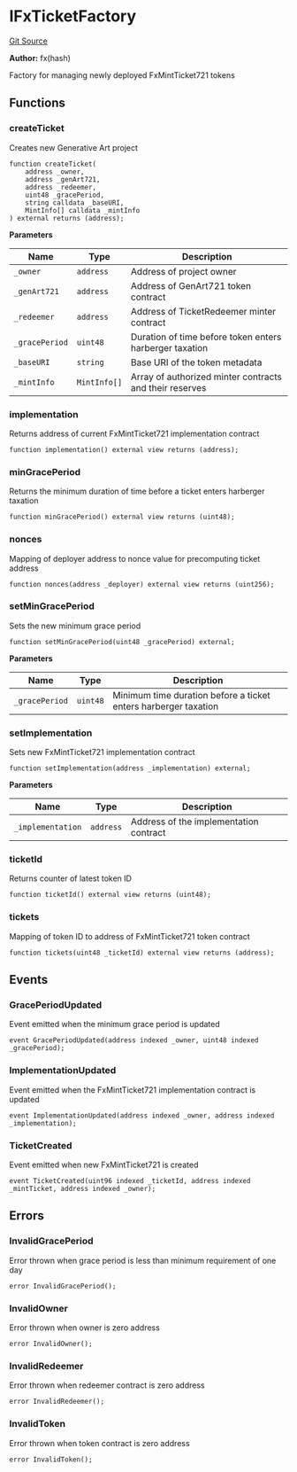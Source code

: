 # IFxTicketFactory
[Git Source](https://github.com/fxhash/fxhash-evm-contracts/blob/7502dc47d919e0bb1248e7f953c914adde69d025/src/interfaces/IFxTicketFactory.sol)

**Author:**
fx(hash)

Factory for managing newly deployed FxMintTicket721 tokens


## Functions
### createTicket

Creates new Generative Art project


```solidity
function createTicket(
    address _owner,
    address _genArt721,
    address _redeemer,
    uint48 _gracePeriod,
    string calldata _baseURI,
    MintInfo[] calldata _mintInfo
) external returns (address);
```
**Parameters**

|Name|Type|Description|
|----|----|-----------|
|`_owner`|`address`|Address of project owner|
|`_genArt721`|`address`|Address of GenArt721 token contract|
|`_redeemer`|`address`|Address of TicketRedeemer minter contract|
|`_gracePeriod`|`uint48`|Duration of time before token enters harberger taxation|
|`_baseURI`|`string`|Base URI of the token metadata|
|`_mintInfo`|`MintInfo[]`|Array of authorized minter contracts and their reserves|


### implementation

Returns address of current FxMintTicket721 implementation contract


```solidity
function implementation() external view returns (address);
```

### minGracePeriod

Returns the minimum duration of time before a ticket enters harberger taxation


```solidity
function minGracePeriod() external view returns (uint48);
```

### nonces

Mapping of deployer address to nonce value for precomputing ticket address


```solidity
function nonces(address _deployer) external view returns (uint256);
```

### setMinGracePeriod

Sets the new minimum grace period


```solidity
function setMinGracePeriod(uint48 _gracePeriod) external;
```
**Parameters**

|Name|Type|Description|
|----|----|-----------|
|`_gracePeriod`|`uint48`|Minimum time duration before a ticket enters harberger taxation|


### setImplementation

Sets new FxMintTicket721 implementation contract


```solidity
function setImplementation(address _implementation) external;
```
**Parameters**

|Name|Type|Description|
|----|----|-----------|
|`_implementation`|`address`|Address of the implementation contract|


### ticketId

Returns counter of latest token ID


```solidity
function ticketId() external view returns (uint48);
```

### tickets

Mapping of token ID to address of FxMintTicket721 token contract


```solidity
function tickets(uint48 _ticketId) external view returns (address);
```

## Events
### GracePeriodUpdated
Event emitted when the minimum grace period is updated


```solidity
event GracePeriodUpdated(address indexed _owner, uint48 indexed _gracePeriod);
```

### ImplementationUpdated
Event emitted when the FxMintTicket721 implementation contract is updated


```solidity
event ImplementationUpdated(address indexed _owner, address indexed _implementation);
```

### TicketCreated
Event emitted when new FxMintTicket721 is created


```solidity
event TicketCreated(uint96 indexed _ticketId, address indexed _mintTicket, address indexed _owner);
```

## Errors
### InvalidGracePeriod
Error thrown when grace period is less than minimum requirement of one day


```solidity
error InvalidGracePeriod();
```

### InvalidOwner
Error thrown when owner is zero address


```solidity
error InvalidOwner();
```

### InvalidRedeemer
Error thrown when redeemer contract is zero address


```solidity
error InvalidRedeemer();
```

### InvalidToken
Error thrown when token contract is zero address


```solidity
error InvalidToken();
```

